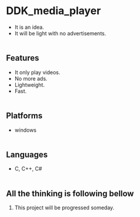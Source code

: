 # DDK_media_player
* It is an idea.
* It will be light with no advertisements.
<br><br/>

## Features
* It only play videos.
* No more ads.
* Lightweight.
* Fast.
<br><br/>

## Platforms
* windows
<br><br/>

## Languages
* C, C++, C#
<br><br/>

## All the thinking is following bellow
1. This project will be progressed someday.
<br><br/>

